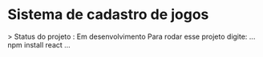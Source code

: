 <h1>Sistema de cadastro de jogos</h1>
> Status do projeto : Em desenvolvimento
Para rodar esse projeto digite:
...
npm install react 
...
